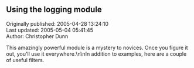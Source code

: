 ## Using the logging module  
Originally published: 2005-04-28 13:24:10  
Last updated: 2005-05-04 05:41:45  
Author: Christopher Dunn  
  
This amazingly powerful module is a mystery to novices. Once you figure it out, you'll use it everywhere.\n\nIn addition to examples, here are a couple of useful filters.